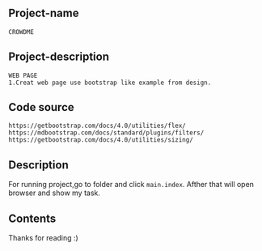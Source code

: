 ## Project-name
	CROWDME

## Project-description
	WEB PAGE
	1.Creat web page use bootstrap like example from design.


## Code source
	https://getbootstrap.com/docs/4.0/utilities/flex/
	https://mdbootstrap.com/docs/standard/plugins/filters/
	https://getbootstrap.com/docs/4.0/utilities/sizing/


## Description
For running project,go to folder and  click `main.index`. Afther that will open browser and show my task.


## Contents
Thanks for reading :)
